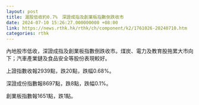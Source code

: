 ```yaml
---
layout: post
title: 滬股低收約0.7%　深證成指及創業板指數倒跌收市
date: 2024-07-10 15:26:27.000000000 +08:00
link: https://news.rthk.hk/rthk/ch/component/k2/1761026-20240710.htm
categories: rthk
---
```


內地股市低收，深證成指及創業板指數倒跌收市。煤炭、電力及教育股拖累大市向下；汽車產業鏈及食品安全等股份表現較好。

上證指數收報2939點，跌20點，跌幅0.68%。

深證成份指數報8697點，跌8點，跌幅0.1%。

創業板指數報1651點，跌1點。
